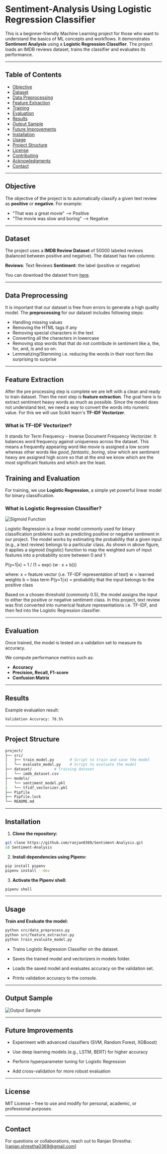 # Sentiment-Analysis Using Logistic Regression Classifier

This is a beginner-friendly Machine Learning project for those who want to understand the basics of ML concepts and workflows. It demonstrates **Sentiment Analysis** using a **Logistic Regression Classifier**. The project loads an IMDB reviews dataset, trains the classifier and evaluates its performance.

---

## Table of Contents

- [Objective](#objective)  
- [Dataset](#dataset)  
- [Data Preprocessing](#data-preprocessing)  
- [Feature Extraction](#feature-extraction)  
- [Training](#training)  
- [Evaluation](#evaluation)  
- [Results](#results)  
- [Output Sample](#output-sample)  
- [Future Improvements](#future-improvements)  
- [Installation](#installation)  
- [Usage](#usage)  
- [Project Structure](#project-structure)  
- [License](#license)  
- [Contributing](#contributing)  
- [Acknowledgments](#acknowledgments)  
- [Contact](#contact)

---

## Objective

The objective of the project is to automatically classify a given text review as **positive** or **negative**. For example:
- "That was a great movie" --> Positive
- "The movie was slow and boring" --> Negative 

---

## Dataset

The project uses a **IMDB Review Dataset** of 50000 labeled reviews (balanced between positive and negative). The dataset has two columns:

**Reviews**: Text Reviews
**Sentiment**: the label (positive or negative)

You can download the dataset from [here](https://www.kaggle.com/datasets/lakshmi25npathi/imdb-dataset-of-50k-movie-reviews).

---

## Data Preprocessing

It is important that our dataset is free from errors to generate a high quality model. The **preprocessing** for our dataset includes following steps:
- Handling missing values
- Removing the HTML tags if any
- Removing special characters in the text
- Converting all the characters in lowercase
- Removing stop words that that do not contribute in sentiment like a, the, for, and, is and so on.
- Lemmatizing/Stemming i.e. reducing the words in their root form like surprising to surprise

---

## Feature Extraction

After the pre processing step is complete we are left with a clean and ready to train dataset. Then the next step is **feature extraction**. The goal here is to extract sentiment heavy words as much as possible. Since the model does not understand text, we need a way to convert the words into numeric value. For this we will use Scikit learn's **TF-IDF Vectorizer**.

### What is TF-IDF Vectorizer?

It stands for Term Frequency - Inverse Document Frequency Vectorizer. It balances word frequency against uniqueness across the dataset. This means a frequently appearing word like *movie* is assigned a low score whereas other words like *good*, *fantastic*, *boring*, *slow* which are sentiment heavy are assigned high score so that at the end we know which are the most significant features and which are the least.

## Training and Evaluation

For training, we use **Logistic Regression**, a simple yet powerful linear model for binary classification. 

### What is Logistic Regression Classifier?

![Sigmoid Function](images/sigmoid-function.png)

Logistic Regression is a linear model commonly used for binary classification problems such as predicting positive or negative sentiment in our project. The model works by estimating the probability that a given input (e.g., a text review) belongs to a particular class. As shown in above figure, it applies a sigmoid (logistic) function to map the weighted sum of input features into a probability score between 0 and 1:

P(y=1|x) = 1 / (1 + exp(-(w · x + b)))

where:
x = feature vector (i.e. TF-IDF representation of text)
w = learned weights
b = bias term
P(y=1∣x) = probability that the input belongs to the positive class

Based on a chosen threshold (commonly 0.5), the model assigns the input to either the positive or negative sentiment class. In this project, text review was first converted into numerical feature representations i.e. TF-IDF, and then fed into the Logistic Regression classifier.

---

## Evaluation

Once trained, the model is tested on a validation set to measure its accuracy.  

We compute performance metrics such as:  
- **Accuracy**  
- **Precision, Recall, F1-score**
- **Confusion Matrix**

---

## Results

Example evaluation result:  

```bash
Validation Accuracy: 78.5%
```
---

## Project Structure
```bash
project/
├── src/
│   ├── train_model.py       # Script to train and save the model
│   └── evaluate_model.py    # Script to evaluate the model
├── dataset/          # Training dataset
│   └── imdb_dataset.csv
├── models/
│   └── sentiment_model.pkl
|   └── tfidf_vectorizer.pkl
├── Pipfile
├── Pipfile.lock
└── README.md
```
---

## Installation

1. **Clone the repository:**

```bash
git clone https://github.com/ranjan0369/Sentiment-Analysis.git
cd Sentiment-Analysis
```

2. **Install dependencies using Pipenv:**
```bash
pip install pipenv
pipenv install --dev
```

3. **Activate the Pipenv shell:**
```bash
pipenv shell
```
---

## Usage
**Train and Evaluate the model:**
```bash
python src/data_preprocess.py
python src/feature_extractor.py
python train_evaluate_model.py
```

- Trains Logistic Regression Classifier on the dataset.

- Saves the trained model and vectorizers in models folder.

- Loads the saved model and evaluates accuracy on the validation set.

- Prints validation accuracy to the console.
---

## Output Sample

![Output Sample](images/output.jpg)

---

## Future Improvements

- Experiment with advanced classifiers (SVM, Random Forest, XGBoost)

- Use deep learning models (e.g., LSTM, BERT) for higher accuracy

- Perform hyperparameter tuning for Logistic Regression

- Add cross-validation for more robust evaluation

---

## License

MIT License – free to use and modify for personal, academic, or professional purposes.

---

## Contact

For questions or collaborations, reach out to Ranjan Shrestha: [ranjan.shrestha0369@gmail.com]
